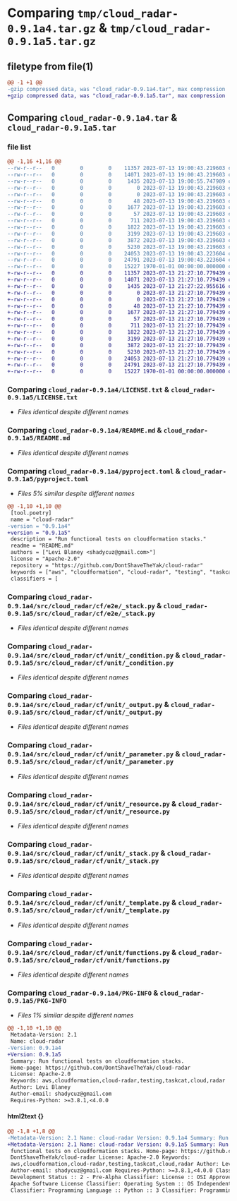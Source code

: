 # Comparing `tmp/cloud_radar-0.9.1a4.tar.gz` & `tmp/cloud_radar-0.9.1a5.tar.gz`

## filetype from file(1)

```diff
@@ -1 +1 @@
-gzip compressed data, was "cloud_radar-0.9.1a4.tar", max compression
+gzip compressed data, was "cloud_radar-0.9.1a5.tar", max compression
```

## Comparing `cloud_radar-0.9.1a4.tar` & `cloud_radar-0.9.1a5.tar`

### file list

```diff
@@ -1,16 +1,16 @@
--rw-r--r--   0        0        0    11357 2023-07-13 19:00:43.219603 cloud_radar-0.9.1a4/LICENSE.txt
--rw-r--r--   0        0        0    14071 2023-07-13 19:00:43.219603 cloud_radar-0.9.1a4/README.md
--rw-r--r--   0        0        0     1435 2023-07-13 19:00:55.747989 cloud_radar-0.9.1a4/pyproject.toml
--rw-r--r--   0        0        0        0 2023-07-13 19:00:43.219603 cloud_radar-0.9.1a4/src/cloud_radar/__init__.py
--rw-r--r--   0        0        0        0 2023-07-13 19:00:43.219603 cloud_radar-0.9.1a4/src/cloud_radar/cf/__init__.py
--rw-r--r--   0        0        0       48 2023-07-13 19:00:43.219603 cloud_radar-0.9.1a4/src/cloud_radar/cf/e2e/__init__.py
--rw-r--r--   0        0        0     1677 2023-07-13 19:00:43.219603 cloud_radar-0.9.1a4/src/cloud_radar/cf/e2e/_stack.py
--rw-r--r--   0        0        0       57 2023-07-13 19:00:43.219603 cloud_radar-0.9.1a4/src/cloud_radar/cf/unit/__init__.py
--rw-r--r--   0        0        0      711 2023-07-13 19:00:43.219603 cloud_radar-0.9.1a4/src/cloud_radar/cf/unit/_condition.py
--rw-r--r--   0        0        0     1822 2023-07-13 19:00:43.219603 cloud_radar-0.9.1a4/src/cloud_radar/cf/unit/_output.py
--rw-r--r--   0        0        0     3199 2023-07-13 19:00:43.219603 cloud_radar-0.9.1a4/src/cloud_radar/cf/unit/_parameter.py
--rw-r--r--   0        0        0     3872 2023-07-13 19:00:43.219603 cloud_radar-0.9.1a4/src/cloud_radar/cf/unit/_resource.py
--rw-r--r--   0        0        0     5230 2023-07-13 19:00:43.219603 cloud_radar-0.9.1a4/src/cloud_radar/cf/unit/_stack.py
--rw-r--r--   0        0        0    24053 2023-07-13 19:00:43.223604 cloud_radar-0.9.1a4/src/cloud_radar/cf/unit/_template.py
--rw-r--r--   0        0        0    24791 2023-07-13 19:00:43.223604 cloud_radar-0.9.1a4/src/cloud_radar/cf/unit/functions.py
--rw-r--r--   0        0        0    15227 1970-01-01 00:00:00.000000 cloud_radar-0.9.1a4/PKG-INFO
+-rw-r--r--   0        0        0    11357 2023-07-13 21:27:10.779439 cloud_radar-0.9.1a5/LICENSE.txt
+-rw-r--r--   0        0        0    14071 2023-07-13 21:27:10.779439 cloud_radar-0.9.1a5/README.md
+-rw-r--r--   0        0        0     1435 2023-07-13 21:27:22.955616 cloud_radar-0.9.1a5/pyproject.toml
+-rw-r--r--   0        0        0        0 2023-07-13 21:27:10.779439 cloud_radar-0.9.1a5/src/cloud_radar/__init__.py
+-rw-r--r--   0        0        0        0 2023-07-13 21:27:10.779439 cloud_radar-0.9.1a5/src/cloud_radar/cf/__init__.py
+-rw-r--r--   0        0        0       48 2023-07-13 21:27:10.779439 cloud_radar-0.9.1a5/src/cloud_radar/cf/e2e/__init__.py
+-rw-r--r--   0        0        0     1677 2023-07-13 21:27:10.779439 cloud_radar-0.9.1a5/src/cloud_radar/cf/e2e/_stack.py
+-rw-r--r--   0        0        0       57 2023-07-13 21:27:10.779439 cloud_radar-0.9.1a5/src/cloud_radar/cf/unit/__init__.py
+-rw-r--r--   0        0        0      711 2023-07-13 21:27:10.779439 cloud_radar-0.9.1a5/src/cloud_radar/cf/unit/_condition.py
+-rw-r--r--   0        0        0     1822 2023-07-13 21:27:10.779439 cloud_radar-0.9.1a5/src/cloud_radar/cf/unit/_output.py
+-rw-r--r--   0        0        0     3199 2023-07-13 21:27:10.779439 cloud_radar-0.9.1a5/src/cloud_radar/cf/unit/_parameter.py
+-rw-r--r--   0        0        0     3872 2023-07-13 21:27:10.779439 cloud_radar-0.9.1a5/src/cloud_radar/cf/unit/_resource.py
+-rw-r--r--   0        0        0     5230 2023-07-13 21:27:10.779439 cloud_radar-0.9.1a5/src/cloud_radar/cf/unit/_stack.py
+-rw-r--r--   0        0        0    24053 2023-07-13 21:27:10.779439 cloud_radar-0.9.1a5/src/cloud_radar/cf/unit/_template.py
+-rw-r--r--   0        0        0    24791 2023-07-13 21:27:10.779439 cloud_radar-0.9.1a5/src/cloud_radar/cf/unit/functions.py
+-rw-r--r--   0        0        0    15227 1970-01-01 00:00:00.000000 cloud_radar-0.9.1a5/PKG-INFO
```

### Comparing `cloud_radar-0.9.1a4/LICENSE.txt` & `cloud_radar-0.9.1a5/LICENSE.txt`

 * *Files identical despite different names*

### Comparing `cloud_radar-0.9.1a4/README.md` & `cloud_radar-0.9.1a5/README.md`

 * *Files identical despite different names*

### Comparing `cloud_radar-0.9.1a4/pyproject.toml` & `cloud_radar-0.9.1a5/pyproject.toml`

 * *Files 5% similar despite different names*

```diff
@@ -1,10 +1,10 @@
 [tool.poetry]
 name = "cloud-radar"
-version = "0.9.1a4"
+version = "0.9.1a5"
 description = "Run functional tests on cloudformation stacks."
 readme = "README.md"
 authors = ["Levi Blaney <shadycuz@gmail.com>"]
 license = "Apache-2.0"
 repository = "https://github.com/DontShaveTheYak/cloud-radar"
 keywords = ["aws", "cloudformation", "cloud-radar", "testing", "taskcat", "cloud", "radar"]
 classifiers = [
```

### Comparing `cloud_radar-0.9.1a4/src/cloud_radar/cf/e2e/_stack.py` & `cloud_radar-0.9.1a5/src/cloud_radar/cf/e2e/_stack.py`

 * *Files identical despite different names*

### Comparing `cloud_radar-0.9.1a4/src/cloud_radar/cf/unit/_condition.py` & `cloud_radar-0.9.1a5/src/cloud_radar/cf/unit/_condition.py`

 * *Files identical despite different names*

### Comparing `cloud_radar-0.9.1a4/src/cloud_radar/cf/unit/_output.py` & `cloud_radar-0.9.1a5/src/cloud_radar/cf/unit/_output.py`

 * *Files identical despite different names*

### Comparing `cloud_radar-0.9.1a4/src/cloud_radar/cf/unit/_parameter.py` & `cloud_radar-0.9.1a5/src/cloud_radar/cf/unit/_parameter.py`

 * *Files identical despite different names*

### Comparing `cloud_radar-0.9.1a4/src/cloud_radar/cf/unit/_resource.py` & `cloud_radar-0.9.1a5/src/cloud_radar/cf/unit/_resource.py`

 * *Files identical despite different names*

### Comparing `cloud_radar-0.9.1a4/src/cloud_radar/cf/unit/_stack.py` & `cloud_radar-0.9.1a5/src/cloud_radar/cf/unit/_stack.py`

 * *Files identical despite different names*

### Comparing `cloud_radar-0.9.1a4/src/cloud_radar/cf/unit/_template.py` & `cloud_radar-0.9.1a5/src/cloud_radar/cf/unit/_template.py`

 * *Files identical despite different names*

### Comparing `cloud_radar-0.9.1a4/src/cloud_radar/cf/unit/functions.py` & `cloud_radar-0.9.1a5/src/cloud_radar/cf/unit/functions.py`

 * *Files identical despite different names*

### Comparing `cloud_radar-0.9.1a4/PKG-INFO` & `cloud_radar-0.9.1a5/PKG-INFO`

 * *Files 1% similar despite different names*

```diff
@@ -1,10 +1,10 @@
 Metadata-Version: 2.1
 Name: cloud-radar
-Version: 0.9.1a4
+Version: 0.9.1a5
 Summary: Run functional tests on cloudformation stacks.
 Home-page: https://github.com/DontShaveTheYak/cloud-radar
 License: Apache-2.0
 Keywords: aws,cloudformation,cloud-radar,testing,taskcat,cloud,radar
 Author: Levi Blaney
 Author-email: shadycuz@gmail.com
 Requires-Python: >=3.8.1,<4.0.0
```

#### html2text {}

```diff
@@ -1,8 +1,8 @@
-Metadata-Version: 2.1 Name: cloud-radar Version: 0.9.1a4 Summary: Run
+Metadata-Version: 2.1 Name: cloud-radar Version: 0.9.1a5 Summary: Run
 functional tests on cloudformation stacks. Home-page: https://github.com/
 DontShaveTheYak/cloud-radar License: Apache-2.0 Keywords:
 aws,cloudformation,cloud-radar,testing,taskcat,cloud,radar Author: Levi Blaney
 Author-email: shadycuz@gmail.com Requires-Python: >=3.8.1,<4.0.0 Classifier:
 Development Status :: 2 - Pre-Alpha Classifier: License :: OSI Approved ::
 Apache Software License Classifier: Operating System :: OS Independent
 Classifier: Programming Language :: Python :: 3 Classifier: Programming
```

